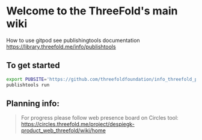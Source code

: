 # Welcome to the ThreeFold's main wiki

How to use gitpod see publishingtools documentation https://library.threefold.me/info/publishtools

## To get started

```bash
export PUBSITE='https://github.com/threefoldfoundation/info_threefold_pub/tree/development/wiki_config'
publishtools run
```

## Planning info:

> For progress please follow web presence board on Circles tool: https://circles.threefold.me/project/despiegk-product_web_threefold/wiki/home

<!-- ## Develop on your own machine

Install publishtools:

```bash
curl https://raw.githubusercontent.com/freeflowuniverse/crystaltools/development/install2.sh | bash
```
Run the wiki on your machine in development mode:

```bash
export PUBSITE=https://github.com/threefoldfoundation/info_strategy/tree/development/wiki_config
publishtools develop
``` -->



